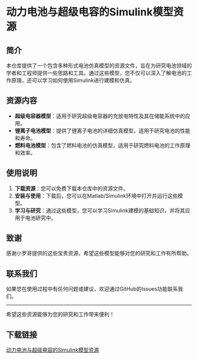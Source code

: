 # 动力电池与超级电容的Simulink模型资源

## 简介
本仓库提供了一个包含多种形式电池仿真模型的资源文件，旨在为研究电池领域的学者和工程师提供一些思路和工具。通过这些模型，您不仅可以深入了解电池的工作原理，还可以学习如何使用Simulink进行建模和仿真。

## 资源内容
- **超级电容器模型**：适用于研究超级电容器的充放电特性及其在储能系统中的应用。
- **锂离子电池模型**：提供了锂离子电池的详细仿真模型，适用于研究电池的性能和寿命。
- **燃料电池模型**：包含了燃料电池的仿真模型，适用于研究燃料电池的工作原理和效率。

## 使用说明
1. **下载资源**：您可以免费下载本仓库中的资源文件。
2. **安装与使用**：下载后，您可以在Matlab/Simulink环境中打开并运行这些模型。
3. **学习与研究**：通过这些模型，您可以学习Simulink建模的基础知识，并将其应用于电池研究中。

## 致谢
感谢小罗哥提供的这些宝贵资源，希望这些模型能够对您的研究和工作有所帮助。

## 联系我们
如果您在使用过程中有任何问题或建议，欢迎通过GitHub的Issues功能联系我们。

---
希望这些资源能够为您的研究和工作带来便利！

## 下载链接

[动力电池与超级电容的Simulink模型资源](https://pan.quark.cn/s/93e88eec319b)